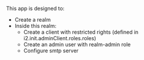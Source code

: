 This app is designed to:
* Create a realm
* Inside this realm:
  * Create a client with restricted rights (defined in i2.init.adminClient.roles.roles)
  * Create an admin user with realm-admin role
  * Configure smtp server
